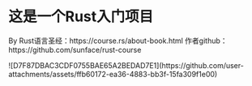 <h1>这是一个Rust入门项目</h1>
<p>By Rust语言圣经：https://course.rs/about-book.html  作者github：https://github.com/sunface/rust-course</p>
![D7F87DBAC3CDF0755BAE65A2BEDAD7E1](https://github.com/user-attachments/assets/ffb60172-ea36-4883-bb3f-15fa309f1e00)

